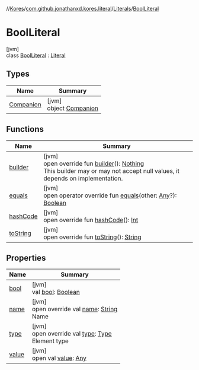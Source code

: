 //[Kores](../../../../index.md)/[com.github.jonathanxd.kores.literal](../../index.md)/[Literals](../index.md)/[BoolLiteral](index.md)

# BoolLiteral

[jvm]\
class [BoolLiteral](index.md) : [Literal](../../-literal/index.md)

## Types

| Name | Summary |
|---|---|
| [Companion](-companion/index.md) | [jvm]<br>object [Companion](-companion/index.md) |

## Functions

| Name | Summary |
|---|---|
| [builder](../../-literal/builder.md) | [jvm]<br>open override fun [builder](../../-literal/builder.md)(): [Nothing](https://kotlinlang.org/api/latest/jvm/stdlib/kotlin/-nothing/index.html)<br>This builder may or may not accept null values, it depends on implementation. |
| [equals](../../-literal/equals.md) | [jvm]<br>open operator override fun [equals](../../-literal/equals.md)(other: [Any](https://kotlinlang.org/api/latest/jvm/stdlib/kotlin/-any/index.html)?): [Boolean](https://kotlinlang.org/api/latest/jvm/stdlib/kotlin/-boolean/index.html) |
| [hashCode](../../-literal/hash-code.md) | [jvm]<br>open override fun [hashCode](../../-literal/hash-code.md)(): [Int](https://kotlinlang.org/api/latest/jvm/stdlib/kotlin/-int/index.html) |
| [toString](../../-literal/to-string.md) | [jvm]<br>open override fun [toString](../../-literal/to-string.md)(): [String](https://kotlinlang.org/api/latest/jvm/stdlib/kotlin/-string/index.html) |

## Properties

| Name | Summary |
|---|---|
| [bool](bool.md) | [jvm]<br>val [bool](bool.md): [Boolean](https://kotlinlang.org/api/latest/jvm/stdlib/kotlin/-boolean/index.html) |
| [name](name.md) | [jvm]<br>open override val [name](name.md): [String](https://kotlinlang.org/api/latest/jvm/stdlib/kotlin/-string/index.html)<br>Name |
| [type](type.md) | [jvm]<br>open override val [type](type.md): [Type](https://docs.oracle.com/javase/8/docs/api/java/lang/reflect/Type.html)<br>Element type |
| [value](index.md#-1025992733%2FProperties%2F-1216412040) | [jvm]<br>open val [value](index.md#-1025992733%2FProperties%2F-1216412040): [Any](https://kotlinlang.org/api/latest/jvm/stdlib/kotlin/-any/index.html) |
